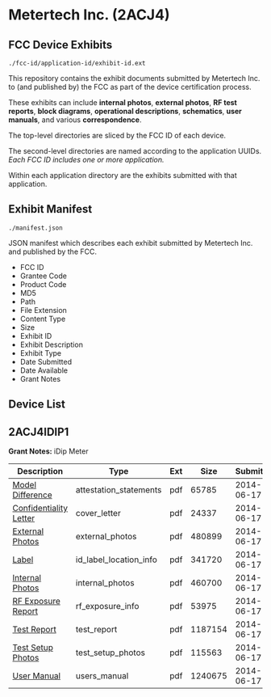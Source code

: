 # Metertech Inc. (2ACJ4)
## FCC Device Exhibits

```
./fcc-id/application-id/exhibit-id.ext
```

This repository contains the exhibit documents submitted by Metertech Inc. to (and published by) the FCC as part of the device certification process.

These exhibits can include **internal photos**, **external photos**, **RF test reports**, **block diagrams**, **operational descriptions**, **schematics**, **user manuals**, and various **correspondence**.

The top-level directories are sliced by the FCC ID of each device.

The second-level directories are named according to the application UUIDs. *Each FCC ID includes one or more application.*

Within each application directory are the exhibits submitted with that application. 

## Exhibit Manifest

```
./manifest.json
```

JSON manifest which describes each exhibit submitted by Metertech Inc. and published by the FCC.

- FCC ID
- Grantee Code
- Product Code
- MD5
- Path
- File Extension
- Content Type
- Size
- Exhibit ID
- Exhibit Description
- Exhibit Type
- Date Submitted
- Date Available
- Grant Notes

## Device List
## 2ACJ4IDIP1
**Grant Notes:** iDip Meter

| Description | Type | Ext | Size | Submitted | Available |
| ----------- | ---- | --- | ---- | --------- | --------- |
| [Model Difference](2ACJ4IDIP1/b7f3a5788e9873a8a906e6d7d652d874/2297715.pdf) | attestation_statements | pdf | 65785 | 2014-06-17 | 2014-06-17 |
| [Confidentiality Letter](2ACJ4IDIP1/b7f3a5788e9873a8a906e6d7d652d874/2297725.pdf) | cover_letter | pdf | 24337 | 2014-06-17 | 2014-06-17 |
| [External Photos](2ACJ4IDIP1/b7f3a5788e9873a8a906e6d7d652d874/2297716.pdf) | external_photos | pdf | 480899 | 2014-06-17 | 2014-06-17 |
| [Label](2ACJ4IDIP1/b7f3a5788e9873a8a906e6d7d652d874/2297714.pdf) | id_label_location_info | pdf | 341720 | 2014-06-17 | 2014-06-17 |
| [Internal Photos](2ACJ4IDIP1/b7f3a5788e9873a8a906e6d7d652d874/2297722.pdf) | internal_photos | pdf | 460700 | 2014-06-17 | 2014-06-17 |
| [RF Exposure Report](2ACJ4IDIP1/b7f3a5788e9873a8a906e6d7d652d874/2297723.pdf) | rf_exposure_info | pdf | 53975 | 2014-06-17 | 2014-06-17 |
| [Test Report](2ACJ4IDIP1/b7f3a5788e9873a8a906e6d7d652d874/2297719.pdf) | test_report | pdf | 1187154 | 2014-06-17 | 2014-06-17 |
| [Test Setup Photos](2ACJ4IDIP1/b7f3a5788e9873a8a906e6d7d652d874/2297720.pdf) | test_setup_photos | pdf | 115563 | 2014-06-17 | 2014-06-17 |
| [User Manual](2ACJ4IDIP1/b7f3a5788e9873a8a906e6d7d652d874/2297721.pdf) | users_manual | pdf | 1240675 | 2014-06-17 | 2014-06-17 |
